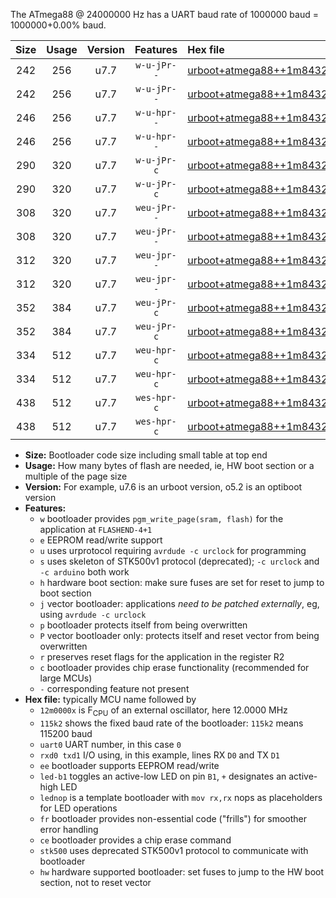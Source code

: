 The ATmega88 @ 24000000 Hz has a UART baud rate of 1000000 baud = 1000000+0.00% baud.

|Size|Usage|Version|Features|Hex file|
|:-:|:-:|:-:|:-:|:--|
|242|256|u7.7|`w-u-jPr--`|[urboot+atmega88++1m8432x+++76k8_uart0_rxd0_txd1_led+b5.hex](https://raw.githubusercontent.com/stefanrueger/urboot.hex/main/mcus/atmega88/external_oscillator/fcpu++1m8432_Hz/br+++76k8_bps/urboot+atmega88++1m8432x+++76k8_uart0_rxd0_txd1_led+b5.hex)|
|242|256|u7.7|`w-u-jPr--`|[urboot+atmega88++1m8432x+++76k8_uart0_rxd0_txd1_lednop.hex](https://raw.githubusercontent.com/stefanrueger/urboot.hex/main/mcus/atmega88/external_oscillator/fcpu++1m8432_Hz/br+++76k8_bps/urboot+atmega88++1m8432x+++76k8_uart0_rxd0_txd1_lednop.hex)|
|246|256|u7.7|`w-u-hpr--`|[urboot+atmega88++1m8432x+++76k8_uart0_rxd0_txd1_led+b5_fr_hw.hex](https://raw.githubusercontent.com/stefanrueger/urboot.hex/main/mcus/atmega88/external_oscillator/fcpu++1m8432_Hz/br+++76k8_bps/urboot+atmega88++1m8432x+++76k8_uart0_rxd0_txd1_led+b5_fr_hw.hex)|
|246|256|u7.7|`w-u-hpr--`|[urboot+atmega88++1m8432x+++76k8_uart0_rxd0_txd1_lednop_fr_hw.hex](https://raw.githubusercontent.com/stefanrueger/urboot.hex/main/mcus/atmega88/external_oscillator/fcpu++1m8432_Hz/br+++76k8_bps/urboot+atmega88++1m8432x+++76k8_uart0_rxd0_txd1_lednop_fr_hw.hex)|
|290|320|u7.7|`w-u-jPr-c`|[urboot+atmega88++1m8432x+++76k8_uart0_rxd0_txd1_led+b5_fr_ce.hex](https://raw.githubusercontent.com/stefanrueger/urboot.hex/main/mcus/atmega88/external_oscillator/fcpu++1m8432_Hz/br+++76k8_bps/urboot+atmega88++1m8432x+++76k8_uart0_rxd0_txd1_led+b5_fr_ce.hex)|
|290|320|u7.7|`w-u-jPr-c`|[urboot+atmega88++1m8432x+++76k8_uart0_rxd0_txd1_lednop_fr_ce.hex](https://raw.githubusercontent.com/stefanrueger/urboot.hex/main/mcus/atmega88/external_oscillator/fcpu++1m8432_Hz/br+++76k8_bps/urboot+atmega88++1m8432x+++76k8_uart0_rxd0_txd1_lednop_fr_ce.hex)|
|308|320|u7.7|`weu-jPr--`|[urboot+atmega88++1m8432x+++76k8_uart0_rxd0_txd1_ee_led+b5.hex](https://raw.githubusercontent.com/stefanrueger/urboot.hex/main/mcus/atmega88/external_oscillator/fcpu++1m8432_Hz/br+++76k8_bps/urboot+atmega88++1m8432x+++76k8_uart0_rxd0_txd1_ee_led+b5.hex)|
|308|320|u7.7|`weu-jPr--`|[urboot+atmega88++1m8432x+++76k8_uart0_rxd0_txd1_ee_lednop.hex](https://raw.githubusercontent.com/stefanrueger/urboot.hex/main/mcus/atmega88/external_oscillator/fcpu++1m8432_Hz/br+++76k8_bps/urboot+atmega88++1m8432x+++76k8_uart0_rxd0_txd1_ee_lednop.hex)|
|312|320|u7.7|`weu-jpr--`|[urboot+atmega88++1m8432x+++76k8_uart0_rxd0_txd1_ee_led+b5_fr.hex](https://raw.githubusercontent.com/stefanrueger/urboot.hex/main/mcus/atmega88/external_oscillator/fcpu++1m8432_Hz/br+++76k8_bps/urboot+atmega88++1m8432x+++76k8_uart0_rxd0_txd1_ee_led+b5_fr.hex)|
|312|320|u7.7|`weu-jpr--`|[urboot+atmega88++1m8432x+++76k8_uart0_rxd0_txd1_ee_lednop_fr.hex](https://raw.githubusercontent.com/stefanrueger/urboot.hex/main/mcus/atmega88/external_oscillator/fcpu++1m8432_Hz/br+++76k8_bps/urboot+atmega88++1m8432x+++76k8_uart0_rxd0_txd1_ee_lednop_fr.hex)|
|352|384|u7.7|`weu-jPr-c`|[urboot+atmega88++1m8432x+++76k8_uart0_rxd0_txd1_ee_led+b5_fr_ce.hex](https://raw.githubusercontent.com/stefanrueger/urboot.hex/main/mcus/atmega88/external_oscillator/fcpu++1m8432_Hz/br+++76k8_bps/urboot+atmega88++1m8432x+++76k8_uart0_rxd0_txd1_ee_led+b5_fr_ce.hex)|
|352|384|u7.7|`weu-jPr-c`|[urboot+atmega88++1m8432x+++76k8_uart0_rxd0_txd1_ee_lednop_fr_ce.hex](https://raw.githubusercontent.com/stefanrueger/urboot.hex/main/mcus/atmega88/external_oscillator/fcpu++1m8432_Hz/br+++76k8_bps/urboot+atmega88++1m8432x+++76k8_uart0_rxd0_txd1_ee_lednop_fr_ce.hex)|
|334|512|u7.7|`weu-hpr-c`|[urboot+atmega88++1m8432x+++76k8_uart0_rxd0_txd1_ee_led+b5_fr_ce_hw.hex](https://raw.githubusercontent.com/stefanrueger/urboot.hex/main/mcus/atmega88/external_oscillator/fcpu++1m8432_Hz/br+++76k8_bps/urboot+atmega88++1m8432x+++76k8_uart0_rxd0_txd1_ee_led+b5_fr_ce_hw.hex)|
|334|512|u7.7|`weu-hpr-c`|[urboot+atmega88++1m8432x+++76k8_uart0_rxd0_txd1_ee_lednop_fr_ce_hw.hex](https://raw.githubusercontent.com/stefanrueger/urboot.hex/main/mcus/atmega88/external_oscillator/fcpu++1m8432_Hz/br+++76k8_bps/urboot+atmega88++1m8432x+++76k8_uart0_rxd0_txd1_ee_lednop_fr_ce_hw.hex)|
|438|512|u7.7|`wes-hpr-c`|[urboot+atmega88++1m8432x+++76k8_uart0_rxd0_txd1_ee_led+b5_fr_ce_stk500_hw.hex](https://raw.githubusercontent.com/stefanrueger/urboot.hex/main/mcus/atmega88/external_oscillator/fcpu++1m8432_Hz/br+++76k8_bps/urboot+atmega88++1m8432x+++76k8_uart0_rxd0_txd1_ee_led+b5_fr_ce_stk500_hw.hex)|
|438|512|u7.7|`wes-hpr-c`|[urboot+atmega88++1m8432x+++76k8_uart0_rxd0_txd1_ee_lednop_fr_ce_stk500_hw.hex](https://raw.githubusercontent.com/stefanrueger/urboot.hex/main/mcus/atmega88/external_oscillator/fcpu++1m8432_Hz/br+++76k8_bps/urboot+atmega88++1m8432x+++76k8_uart0_rxd0_txd1_ee_lednop_fr_ce_stk500_hw.hex)|

- **Size:** Bootloader code size including small table at top end
- **Usage:** How many bytes of flash are needed, ie, HW boot section or a multiple of the page size
- **Version:** For example, u7.6 is an urboot version, o5.2 is an optiboot version
- **Features:**
  + `w` bootloader provides `pgm_write_page(sram, flash)` for the application at `FLASHEND-4+1`
  + `e` EEPROM read/write support
  + `u` uses urprotocol requiring `avrdude -c urclock` for programming
  + `s` uses skeleton of STK500v1 protocol (deprecated); `-c urclock` and `-c arduino` both work
  + `h` hardware boot section: make sure fuses are set for reset to jump to boot section
  + `j` vector bootloader: applications *need to be patched externally*, eg, using `avrdude -c urclock`
  + `p` bootloader protects itself from being overwritten
  + `P` vector bootloader only: protects itself and reset vector from being overwritten
  + `r` preserves reset flags for the application in the register R2
  + `c` bootloader provides chip erase functionality (recommended for large MCUs)
  + `-` corresponding feature not present
- **Hex file:** typically MCU name followed by
  + `12m0000x` is F<sub>CPU</sub> of an external oscillator, here 12.0000 MHz
  + `115k2` shows the fixed baud rate of the bootloader: `115k2` means 115200 baud
  + `uart0` UART number, in this case `0`
  + `rxd0 txd1` I/O using, in this example, lines RX `D0` and TX `D1`
  + `ee` bootloader supports EEPROM read/write
  + `led-b1` toggles an active-low LED on pin `B1`, `+` designates an active-high LED
  + `lednop` is a template bootloader with `mov rx,rx` nops as placeholders for LED operations
  + `fr` bootloader provides non-essential code ("frills") for smoother error handling
  + `ce` bootloader provides a chip erase command
  + `stk500` uses deprecated STK500v1 protocol to communicate with bootloader
  + `hw` hardware supported bootloader: set fuses to jump to the HW boot section, not to reset vector
